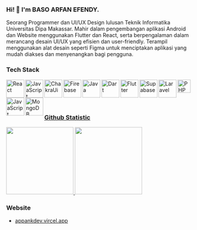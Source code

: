 ### Hi! 👋 I'm BASO ARFAN EFENDY.
   Seorang Programmer dan UI/UX Design lulusan Teknik Informatika Universitas Dipa Makassar. Mahir dalam pengembangan aplikasi Android dan Website menggunakan Flutter dan React, serta berpengalaman dalam merancang desain UI/UX yang efisien dan user-friendly. Terampil menggunakan alat desain seperti Figma untuk menciptakan aplikasi yang mudah diakses dan menyenangkan bagi pengguna.

### Tech Stack
  <a href="#"><img align="left" alt="React" title="React" height="48px" src="https://raw.githubusercontent.com/dheereshagrwal/coloured-icons/ef59ea8e2bba5848a8f471f94b24f55289c86476/public/logos/technology/react/react.svg" />
  <a href="#"><img align="left" alt="JavaScript" title="JavaScript" height="48px" src="https://raw.githubusercontent.com/dheereshagrwal/coloured-icons/ef59ea8e2bba5848a8f471f94b24f55289c86476/public/logos/technology/javascript/javascript.svg" />
  <a href="#"><img align="left" alt="ChakraUi" title="ChakraUI" height="48px" src="https://raw.githubusercontent.com/dheereshagrwal/coloured-icons/849de1a8f0fc01ef1a8512026f92807d77c9aafc/public/logos/technology/chakraui/chakraui.svg" />
  <a href="#"><img align="left" alt="Firebase" title="Firebase" height="48px" src="https://raw.githubusercontent.com/dheereshagrwal/coloured-icons/ef59ea8e2bba5848a8f471f94b24f55289c86476/public/logos/technology/firebase/firebase.svg" />
  <a href="#"><img align="left" alt="Java" title="Java" height="48px" src="https://raw.githubusercontent.com/dheereshagrwal/coloured-icons/ef59ea8e2bba5848a8f471f94b24f55289c86476/public/logos/technology/java/java.svg" />
  <a href="#"><img align="left" alt="Dart" title="Dart" height="48px" src="https://raw.githubusercontent.com/dheereshagrwal/coloured-icons/ef59ea8e2bba5848a8f471f94b24f55289c86476/public/logos/technology/dart/dart.svg" />
  <a href="#"><img align="left" alt="Flutter" title="Flutter" height="48px" src="https://raw.githubusercontent.com/dheereshagrwal/coloured-icons/ef59ea8e2bba5848a8f471f94b24f55289c86476/public/logos/technology/flutter/flutter.svg" />
  <a href="#"><img align="left" alt="Supabase" title="Supabase" height="48px" src="https://raw.githubusercontent.com/dheereshagrwal/coloured-icons/bc82276a7ea47630ae52edd6137e58da18cfedce/public/logos/technology/supabase/supabase.svg" />
  <a href="#"><img align="left" alt="Laravel" title="Laravel" height="48px" src="https://raw.githubusercontent.com/dheereshagrwal/coloured-icons/849de1a8f0fc01ef1a8512026f92807d77c9aafc/public/logos/technology/laravel/laravel.svg" />
  <a href="#"><img align="left" alt="PHP" title="PHP" height="35px" src="https://raw.githubusercontent.com/dheereshagrwal/coloured-icons/849de1a8f0fc01ef1a8512026f92807d77c9aafc/public/logos/technology/php/php.svg" />
  <a href="#"><img align="left" alt="JavaScript" title="Mysql" height="48px" src="https://user-images.githubusercontent.com/102719362/169458569-c88fabcd-b9c1-4548-9004-02cd2e2033ca.png" />
  <a href="#"><img align="left" alt="MongoDB" title="MongoDB" height="48px" src="https://raw.githubusercontent.com/dheereshagrwal/coloured-icons/849de1a8f0fc01ef1a8512026f92807d77c9aafc/public/logos/technology/mongodb/mongodb.svg" />
  <br>
  <br>
  <br>
  <br>
  

### Github Statistic
<p align="left">
<a href="https://github.com/appank">
  <img height="180em" src="https://github-readme-stats-eight-theta.vercel.app/api?username=appank&show_icons=true&theme=algolia&include_all_commits=true&count_private=true"/>
 <img height="180em" src="https://github-readme-stats-eight-theta.vercel.app/api/top-langs/?username=appank&layout=compact&langs_count=8&theme=algolia"/>
</a>
</p>


### Website
- <a href="https://appankdev.vercel.app/">appankdev.vircel.app</a>

